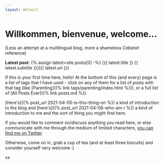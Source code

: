 ```yaml
---
layout: default
---
```


# Willkommen, bienvenue, welcome...

(Less an attempt at a multilingual blog, more a shameless *Cabaret* reference)

**Latest post**:
{% assign latest=site.posts[0] -%}
[{{ latest.title }} {{ latest.subtitle }}]({{ latest.url }})

If this is your first time here, hello!  At the bottom of this (and every) page is a list of tags that I have used - click on any of them for a list of posts with that tag (like [Parenting]({% link tags/parenting/index.html %})), or a full list of [All Posts Ever]({% link posts.md %}).

[Here's]({% post_url 2021-04-05-is-this-thing-on %}) a kind of introduction to the blog and [here's]({% post_url 2021-04-06-who-am-i %}) a kind of introduction to me and the sort of thing you might find here.

If you would like to comment on/discuss anything you read here, or else communicate with me through the medium of limited characters, [you can find me on Twitter](https://twitter.com/OpnParenthesis).

Otherwise, come on in, grab a cup of tea (and at least three biscuits) and consider yourself very welcome :)

xx
